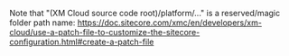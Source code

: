 Note that "(XM Cloud source code root)/platform/..." is a reserved/magic folder path name:
https://doc.sitecore.com/xmc/en/developers/xm-cloud/use-a-patch-file-to-customize-the-sitecore-configuration.html#create-a-patch-file